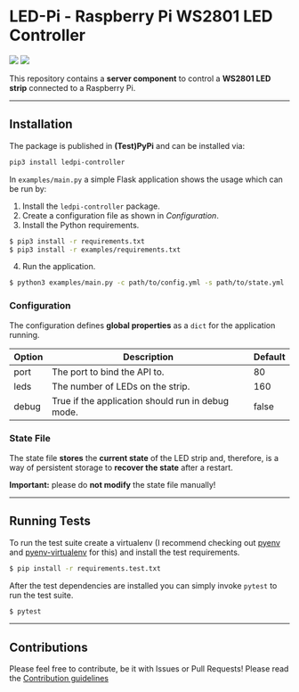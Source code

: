 # LED-Pi - Raspberry Pi WS2801 LED Controller

[![](https://img.shields.io/github/license/muhlba91/ledpi-controller?style=for-the-badge)](LICENSE)
[![](https://img.shields.io/github/workflow/status/muhlba91/ledpi-controller/Python%20package?style=for-the-badge)](https://github.com/muhlba91/ledpi-controller/actions)

This repository contains a **server component** to control a **WS2801 LED strip** connected to a Raspberry Pi.

---

## Installation

The package is published in **(Test)PyPi** and can be installed via:

```bash
pip3 install ledpi-controller
```

In `examples/main.py` a simple Flask application shows the usage which can be run by:

1) Install the `ledpi-controller` package.
2) Create a configuration file as shown in *Configuration*.
3) Install the Python requirements.

```bash
$ pip3 install -r requirements.txt
$ pip3 install -r examples/requirements.txt
```

4) Run the application.

```bash
$ python3 examples/main.py -c path/to/config.yml -s path/to/state.yml
```

### Configuration

The configuration defines **global properties** as a `dict` for the application running.

| Option | Description | Default |
|--------|-------------|---------|
| port | The port to bind the API to. | 80 |
| leds | The number of LEDs on the strip. | 160 |
| debug | True if the application should run in debug mode. | false |

### State File

The state file **stores** the **current state** of the LED strip and, therefore, is a way of persistent storage to
**recover the state** after a restart.

**Important:** please do **not modify** the state file manually!

---

## Running Tests

To run the test suite create a virtualenv (I recommend checking out [pyenv](https://github.com/pyenv/pyenv)
and [pyenv-virtualenv](https://github.com/pyenv/pyenv-virtualenv) for this) and install the test requirements.

```bash
$ pip install -r requirements.test.txt
```

After the test dependencies are installed you can simply invoke `pytest` to run the test suite.

```bash
$ pytest
```

---

## Contributions

Please feel free to contribute, be it with Issues or Pull Requests! Please read
the [Contribution guidelines](CONTRIBUTING.md)
